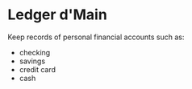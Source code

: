 # Ledger d'Main
Keep records of personal financial accounts such as:

- checking
- savings
- credit card
- cash
